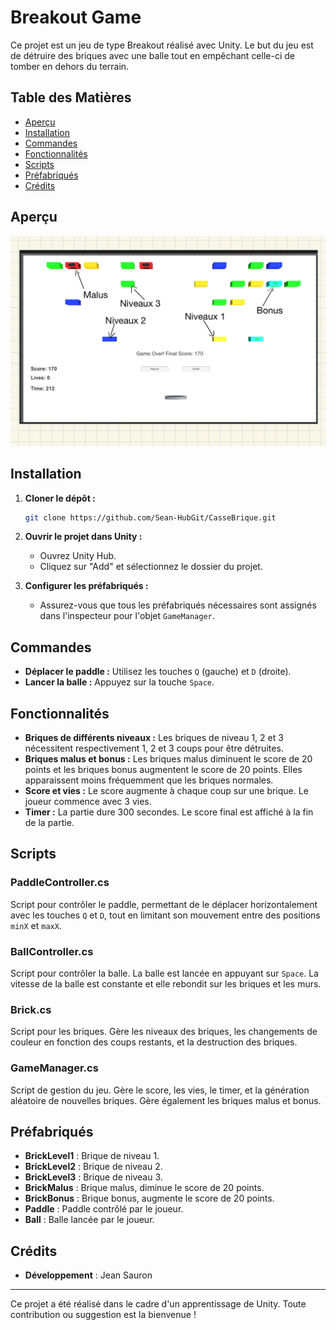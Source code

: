 # Breakout Game

Ce projet est un jeu de type Breakout réalisé avec Unity. Le but du jeu est de détruire des briques avec une balle tout en empêchant celle-ci de tomber en dehors du terrain.

## Table des Matières

- [Aperçu](#aperçu)
- [Installation](#installation)
- [Commandes](#commandes)
- [Fonctionnalités](#fonctionnalités)
- [Scripts](#scripts)
- [Préfabriqués](#préfabriqués)
- [Crédits](#crédits)

## Aperçu

![Aperçu du Jeu](./Image.png)

## Installation

1. **Cloner le dépôt :**
    ```sh
    git clone https://github.com/Sean-HubGit/CasseBrique.git
    ```
2. **Ouvrir le projet dans Unity :**
    - Ouvrez Unity Hub.
    - Cliquez sur "Add" et sélectionnez le dossier du projet.

3. **Configurer les préfabriqués :**
    - Assurez-vous que tous les préfabriqués nécessaires sont assignés dans l'inspecteur pour l'objet `GameManager`.

## Commandes

- **Déplacer le paddle :** Utilisez les touches `Q` (gauche) et `D` (droite).
- **Lancer la balle :** Appuyez sur la touche `Space`.

## Fonctionnalités

- **Briques de différents niveaux :** Les briques de niveau 1, 2 et 3 nécessitent respectivement 1, 2 et 3 coups pour être détruites.
- **Briques malus et bonus :** Les briques malus diminuent le score de 20 points et les briques bonus augmentent le score de 20 points. Elles apparaissent moins fréquemment que les briques normales.
- **Score et vies :** Le score augmente à chaque coup sur une brique. Le joueur commence avec 3 vies.
- **Timer :** La partie dure 300 secondes. Le score final est affiché à la fin de la partie.

## Scripts

### PaddleController.cs

Script pour contrôler le paddle, permettant de le déplacer horizontalement avec les touches `Q` et `D`, tout en limitant son mouvement entre des positions `minX` et `maxX`.

### BallController.cs

Script pour contrôler la balle. La balle est lancée en appuyant sur `Space`. La vitesse de la balle est constante et elle rebondit sur les briques et les murs.

### Brick.cs

Script pour les briques. Gère les niveaux des briques, les changements de couleur en fonction des coups restants, et la destruction des briques.

### GameManager.cs

Script de gestion du jeu. Gère le score, les vies, le timer, et la génération aléatoire de nouvelles briques. Gère également les briques malus et bonus.

## Préfabriqués

- **BrickLevel1** : Brique de niveau 1.
- **BrickLevel2** : Brique de niveau 2.
- **BrickLevel3** : Brique de niveau 3.
- **BrickMalus** : Brique malus, diminue le score de 20 points.
- **BrickBonus** : Brique bonus, augmente le score de 20 points.
- **Paddle** : Paddle contrôlé par le joueur.
- **Ball** : Balle lancée par le joueur.

## Crédits

- **Développement** : Jean Sauron
---

Ce projet a été réalisé dans le cadre d'un apprentissage de Unity. Toute contribution ou suggestion est la bienvenue !
